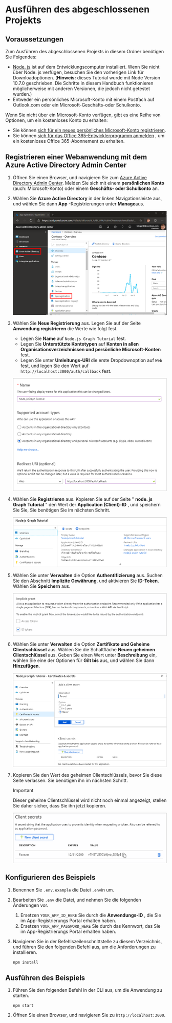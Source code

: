 # <a name="how-to-run-the-completed-project"></a>Ausführen des abgeschlossenen Projekts

## <a name="prerequisites"></a>Voraussetzungen

Zum Ausführen des abgeschlossenen Projekts in diesem Ordner benötigen Sie Folgendes:

- [Node. js](https://nodejs.org) ist auf dem Entwicklungscomputer installiert. Wenn Sie nicht über Node. js verfügen, besuchen Sie den vorherigen Link für Downloadoptionen. (**Hinweis:** dieses Tutorial wurde mit Node Version 10.7.0 geschrieben. Die Schritte in diesem Handbuch funktionieren möglicherweise mit anderen Versionen, die jedoch nicht getestet wurden.)
- Entweder ein persönliches Microsoft-Konto mit einem Postfach auf Outlook.com oder ein Microsoft-Geschäfts-oder Schulkonto.

Wenn Sie nicht über ein Microsoft-Konto verfügen, gibt es eine Reihe von Optionen, um ein kostenloses Konto zu erhalten:

- Sie können [sich für ein neues persönliches Microsoft-Konto registrieren](https://signup.live.com/signup?wa=wsignin1.0&rpsnv=12&ct=1454618383&rver=6.4.6456.0&wp=MBI_SSL_SHARED&wreply=https://mail.live.com/default.aspx&id=64855&cbcxt=mai&bk=1454618383&uiflavor=web&uaid=b213a65b4fdc484382b6622b3ecaa547&mkt=E-US&lc=1033&lic=1).
- Sie können [sich für das Office 365-Entwicklerprogramm anmelden](https://developer.microsoft.com/office/dev-program) , um ein kostenloses Office 365-Abonnement zu erhalten.

## <a name="register-a-web-application-with-the-azure-active-directory-admin-center"></a>Registrieren einer Webanwendung mit dem Azure Active Directory Admin Center

1. Öffnen Sie einen Browser, und navigieren Sie zum [Azure Active Directory Admin Center](https://aad.portal.azure.com). Melden Sie sich mit einem **persönlichen Konto** (auch: Microsoft-Konto) oder einem **Geschäfts- oder Schulkonto** an.

1. Wählen Sie **Azure Active Directory** in der linken Navigationsleiste aus, und wählen Sie dann **App** -Registrierungen unter **Manage**aus.

    ![Screenshot der APP-Registrierungen ](/tutorial/images/aad-portal-app-registrations.png)

1. Wählen Sie **Neue Registrierung** aus. Legen Sie auf der Seite **Anwendung registrieren** die Werte wie folgt fest.

    - Legen Sie **Name** auf `Node.js Graph Tutorial` fest.
    - Legen Sie **Unterstützte Kontotypen** auf **Konten in allen Organisationsverzeichnissen und persönliche Microsoft-Konten** fest.
    - Legen Sie unter **Umleitungs-URI** die erste Dropdownoption auf `Web` fest, und legen Sie den Wert auf `http://localhost:3000/auth/callback` fest.

    ![Screenshot der Seite "Registrieren einer Anwendung"](/tutorial/images/aad-register-an-app.png)

1. Wählen Sie **Registrieren** aus. Kopieren Sie auf der Seite " **node. js Graph Tutorial** " den Wert der **Application (Client)-ID** , und speichern Sie Sie, Sie benötigen Sie im nächsten Schritt.

    ![Screenshot der Anwendungs-ID der neuen App-Registrierung](/tutorial/images/aad-application-id.png)

1. Wählen Sie unter **Verwalten** die Option **Authentifizierung** aus. Suchen Sie den Abschnitt **Implizite Gewährung**, und aktivieren Sie **ID-Token**. Wählen Sie **Speichern** aus.

    ![Screenshot des impliziten Grant-Abschnitts](/tutorial/images/aad-implicit-grant.png)

1. Wählen Sie unter **Verwalten** die Option **Zertifikate und Geheime Clientschlüssel** aus. Wählen Sie die Schaltfläche **Neuen geheimen Clientschlüssel** aus. Geben Sie einen Wert unter **Beschreibung** ein, wählen Sie eine der Optionen für **Gilt bis** aus, und wählen Sie dann **Hinzufügen**.

    ![Screenshot des Dialogfelds zum Hinzufügen eines geheimen Clients](/tutorial/images/aad-new-client-secret.png)

1. Kopieren Sie den Wert des geheimen Clientschlüssels, bevor Sie diese Seite verlassen. Sie benötigen ihn im nächsten Schritt.

    > [!IMPORTANT]
    > Dieser geheime Clientschlüssel wird nicht noch einmal angezeigt, stellen Sie daher sicher, dass Sie ihn jetzt kopieren.

    ![Screenshot des neu hinzugefügten geheimen Clients](/tutorial/images/aad-copy-client-secret.png)

## <a name="configure-the-sample"></a>Konfigurieren des Beispiels

1. Benennen Sie `.env.example` die Datei `.env`in um.
1. Bearbeiten Sie `.env` die Datei, und nehmen Sie die folgenden Änderungen vor.
    1. Ersetzen `YOUR_APP_ID_HERE` Sie durch die **Anwendungs-ID** , die Sie im App-Registrierungs Portal erhalten haben.
    1. Ersetzen `YOUR_APP_PASSWORD_HERE` Sie durch das Kennwort, das Sie im App-Registrierungs Portal erhalten haben.
1. Navigieren Sie in der Befehlszeilenschnittstelle zu diesem Verzeichnis, und führen Sie den folgenden Befehl aus, um die Anforderungen zu installieren.

    ```Shell
    npm install
    ```

## <a name="run-the-sample"></a>Ausführen des Beispiels

1. Führen Sie den folgenden Befehl in der CLI aus, um die Anwendung zu starten.

    ```Shell
    npm start
    ```

1. Öffnen Sie einen Browser, und navigieren Sie zu `http://localhost:3000`.